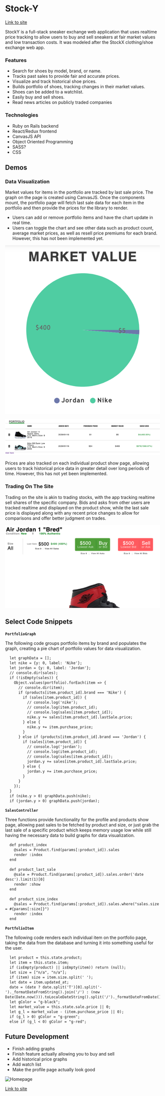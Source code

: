 # Stock-Y

[Link to site](https://stock-y.herokuapp.com/#/)

StockY is a full-stack sneaker exchange web application that
uses realtime price tracking to allow users to buy and sell
sneakers at fair market values and low transaction costs. It was 
modeled after the StockX clothing/shoe exchange web app.

### Features

+ Search for shoes by model, brand, or name.
+ Tracks past sales to provide fair and accurate prices.
+ Visualize and track historical shoe prices.
+ Builds portfolio of shoes, tracking changes in their market values.
+ Shoes can be added to a watchlist.
+ Easily buy and sell shoes.
+ Read news articles on publicly traded companies

### Technologies

+ Ruby on Rails backend
+ React/Redux frontend
+ CanvasJS API
+ Object Oriented Programming
+ SASS?
+ CSS

## Demos

### Data Visualization

Market values for items in the portfolio are tracked by last sale price.
The graph on the page is created using CanvasJS. Once the components mount,
the portfolio page will fetch last sale data for each item in the portfolio
and then provide the prices for the library to render.

+ Users can add or remove portfolio items and have the chart update in real
  time.
+ Users can toggle the chart and see other data such as product count, average
  market prices, as well as resell price premiums for each brand. However,
  this has not been implemented yet.

![Portfolio Graph](https://github.com/richyrichhh/stockx-clone/blob/master/screenshots/sample-portfolio-graph.png?raw=true)

![Portfolio Item](https://github.com/richyrichhh/stockx-clone/blob/master/screenshots/sample-portfolio.png?raw=true)

Prices are also tracked on each individual product show page, allowing users
to track historical price data in greater detail over long periods of time.
However, this has not yet been implemented.



### Trading On The Site

Trading on the site is akin to trading stocks, with the app tracking realtime
sell shares of the specific company. Bids and asks from other users are 
tracked realtime and displayed on the product show, while the last sale price 
is displayed along with any recent price changes to allow for comparisons and
offer better judgment on trades.

![Trading](https://github.com/richyrichhh/stockx-clone/blob/master/screenshots/sample-prices.png?raw=true)


## Select Code Snippets

**`PortfolioGraph`**

The following code groups portfolio items by brand and populates the graph,
creating a pie chart of portfolio values for data visualization.

```
  let graphData = [];
  let nike = {y: 0, label: 'Nike'};
  let jordan = {y: 0, label: 'Jordan'};
  // console.dir(sales);
  if (!isEmpty(sales)) {
    Object.values(portfolio).forEach(item => {
      // console.dir(item);
      if (products[item.product_id].brand === 'Nike') {
        if (sales[item.product_id]) {
          // console.log('nike');
          // console.log(item.product_id);
          // console.log(sales[item.product_id]);
          nike.y += sales[item.product_id].lastSale.price;
        } else {
          nike.y += item.purchase_price;
        }
      } else if (products[item.product_id].brand === 'Jordan') {
        if (sales[item.product_id]) {
          // console.log('jordan');
          // console.log(item.product_id);
          // console.log(sales[item.product_id]);
          jordan.y += sales[item.product_id].lastSale.price;
        } else {
          jordan.y += item.purchase_price;
        }
      }
    });
  }
  if (nike.y > 0) graphData.push(nike);
  if (jordan.y > 0) graphData.push(jordan);
```

**`SalesController`**

Three functions provide functionality for the profile and products show page,
allowing past sales to be fetched by product and size, or just grab the last sale 
of a specific product which keeps memory usage low while still having the
necessary data to build graphs for data visualization.

```
  def product_index
    @sales = Product.find(params[:product_id]).sales
    render :index
  end

  def product_last_sale
    @sale = Product.find(params[:product_id]).sales.order('date desc').limit(1)[0]
    render :show
  end

  def product_size_index
    @sales = Product.find(params[:product_id]).sales.where("sales.size = #{params[:size]}")
    render :index
  end
```

**`PortfolioItem`**

The following code renders each individual item on the portfolio page, taking
the data from the database and turning it into something useful for the user.

```
  let product = this.state.product;
  let item = this.state.item;
  if (isEmpty(product) || isEmpty(item)) return (null);
  let size = ["n/a", "n/a"];
  if (item) size = item.size.split(' ');
  let date = item.updated_at;
  date = (date ? date.split('T')[0].split('-')._formatDateFromString().join('/') : (new Date(Date.now())).toLocaleDateString().split('/')._formatDateFromDate().rotateRight(-1).join('/'));
  let gColor = "g-black";
  let market_value = this.state.sale.price || 0;
  let g_l = market_value - (item.purchase_price || 0);
  if (g_l > 0) gColor = "g-green";
  else if (g_l < 0) gColor = "g-red";
```

## Future Development

+ Finish adding graphs
+ Finish feature actually allowing you to buy and sell
+ Add historical price graphs
+ Add watch list
+ Make the profile page actually look good

![Homepage](https://github.com/richyrichhh/stockx-clone/blob/master/screenshots/home-page.png?raw=true)


[Link to site](https://stock-y.herokuapp.com/#/)